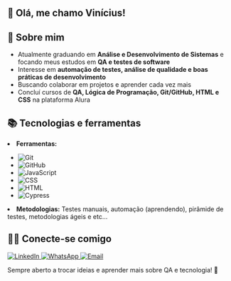 <h2> 👋 Olá, me chamo Vinícius!</h2>

<h2>🫡  Sobre mim</h2>
<ul>
    <li>Atualmente graduando em <strong>Análise e Desenvolvimento de Sistemas</strong> e focando meus estudos em <strong>QA e testes de software</strong></li>
    <li>Interesse em <strong>automação de testes, análise de qualidade e boas práticas de desenvolvimento</strong></li>
    <li>Buscando colaborar em projetos e aprender cada vez mais</li>
    <li>Concluí cursos de <strong>QA, Lógica de Programação, Git/GitHub, HTML e CSS</strong> na plataforma Alura</li>
</ul>

<h2>📚 Tecnologias e ferramentas</h2>
<li><strong>Ferramentas:</strong></li>
<ul>
    <li><img src="https://img.shields.io/badge/Git-F05032?style=for-the-badge&logo=git&logoColor=white" alt="Git"></li>
    <li><img src="https://img.shields.io/badge/GitHub-181717?style=for-the-badge&logo=github&logoColor=white" alt="GitHub"></li>
    <li><img src="https://img.shields.io/badge/JavaScript-F7DF1E?style=for-the-badge&logo=javascript&logoColor=black" alt="JavaScript"></li>
    <li><img src="https://img.shields.io/badge/CSS-2965F1?style=for-the-badge&logo=css3&logoColor=white" alt="CSS"></li>
    <li><img src="https://img.shields.io/badge/HTML-E34F26?style=for-the-badge&logo=html5&logoColor=white" alt="HTML"></li>
    <li><img src="https://img.shields.io/badge/Cypress-17202C?style=for-the-badge&logo=cypress&logoColor=white" alt="Cypress"></li>
</ul>

<li><strong>Metodologias:</strong> Testes manuais, automação (aprendendo), pirâmide de testes, metodologias ágeis e etc...</li>

<h2>👨‍💻 Conecte-se comigo</h2>
<a class="badge" href="https://www.linkedin.com/in/vin%C3%ADciusguimar%C3%A3es-88ab08267/" target="_blank">
    <img src="https://img.shields.io/badge/LinkedIn-000?style=for-the-badge&logo=linkedin&logoColor=0A66C2" alt="LinkedIn">
</a>
<a class="badge" href="https://wa.me/5561981098757" target="_blank">
    <img src="https://img.shields.io/badge/WhatsApp-25D366?style=for-the-badge&logo=whatsapp&logoColor=white" alt="WhatsApp">
</a>
<a class="badge" href="mailto:vinigleandro@gmail.com" target="_blank">
    <img src="https://img.shields.io/badge/Email-EA4335?style=for-the-badge&logo=gmail&logoColor=white" alt="Email">
</a>

<p>Sempre aberto a trocar ideias e aprender mais sobre QA e tecnologia! 🚀</p>

